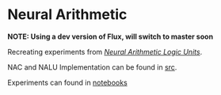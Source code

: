 # Neural Arithmetic

**NOTE: Using a dev version of Flux, will switch to master soon**

Recreating experiments from [*Neural Arithmetic Logic Units*](https://arxiv.org/abs/1808.00508).

NAC and NALU Implementation can be found in [src](./src).

Experiments can found in [notebooks](./notebooks)
